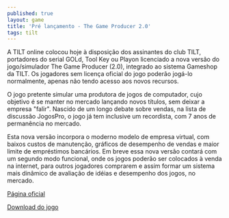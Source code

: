 ```yaml
---
published: true
layout: game
title: 'Pré lançamento - The Game Producer 2.0'
tags: tilt
---
```

A TILT online colocou hoje à disposição dos assinantes do club TILT, portadores do serial GOLd, Tool Key ou Playon licenciado a nova versão do jogo/simulador The Game Producer (2.0), integrado ao sistema Gameshop da TILT. Os jogadores sem licença oficial do jogo poderão jogá-lo normalmente, apenas não tendo acesso aos novos recursos.




O jogo pretente simular uma produtora de jogos de computador, cujo objetivo é se manter no mercado lançando novos títulos, sem deixar a empresa "falir". Nascido de um longo debate sobre vendas, na lista de discussão JogosPro, o jogo já tem inclusive um recordista, com 7 anos de permanência no mercado.




Esta nova versão incorpora o moderno modelo de empresa virtual, com baixos custos de manutenção, gráficos de desempenho de vendas e maior limite de empréstimos bancários. Em breve essa nova versão contará com um segundo modo funcional, onde os jogos poderão ser colocados à venda na internet, para outros jogadores comprarem e assim formar um sistema mais dinâmico de avaliação de idéias e desempenho dos jogos, no mercado.

<a href="http://www.tilt.net/tgp/index.htm">Página oficial</a>

<a href="http://www.tilt.net/tgp/tgp.zip">Download do jogo</a>



